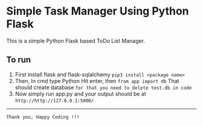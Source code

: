 # Simple Task Manager Using Python Flask
This is a simple Python Flask based ToDo List Manager. 

## To run 
1. First install flask and flask-sqlalchemy `pip3 install <package name>`
2. Then, In cmd type Python Hit enter, then `from app import db` That should create database `for that you need to delete test.db in code`
3. Now simply run app.py and your output should be at `http://http://127.0.0.1:5000/`

---

`Thank you, Happy Coding !!!`
